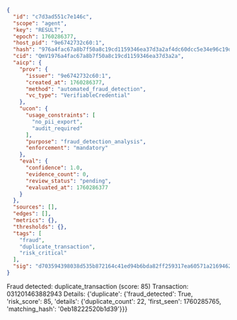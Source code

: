 ```json
{
  "id": "c7d3ad551c7e146c",
  "scope": "agent",
  "key": "RESULT",
  "epoch": 1760286377,
  "host_pid": "9e6742732c60:1",
  "hash": "976a4fac67a8b7f50a8c19cd1159346ea37d3a2af4dc60dcc5e34e96c19d84b7",
  "cid": "QmV1976a4fac67a8b7f50a8c19cd1159346ea37d3a2a",
  "aicp": {
    "prov": {
      "issuer": "9e6742732c60:1",
      "created_at": 1760286377,
      "method": "automated_fraud_detection",
      "vc_type": "VerifiableCredential"
    },
    "ucon": {
      "usage_constraints": [
        "no_pii_export",
        "audit_required"
      ],
      "purpose": "fraud_detection_analysis",
      "enforcement": "mandatory"
    },
    "eval": {
      "confidence": 1.0,
      "evidence_count": 0,
      "review_status": "pending",
      "evaluated_at": 1760286377
    }
  },
  "sources": [],
  "edges": [],
  "metrics": {},
  "thresholds": {},
  "tags": [
    "fraud",
    "duplicate_transaction",
    "risk_critical"
  ],
  "sig": "d703594398038d535b872164c41ed94b6bda82ff259317ea60571a216946293a"
}
```

Fraud detected: duplicate_transaction (score: 85)
Transaction: 031201463882943
Details: {'duplicate': {'fraud_detected': True, 'risk_score': 85, 'details': {'duplicate_count': 22, 'first_seen': 1760285765, 'matching_hash': '0eb18222520b1d39'}}}